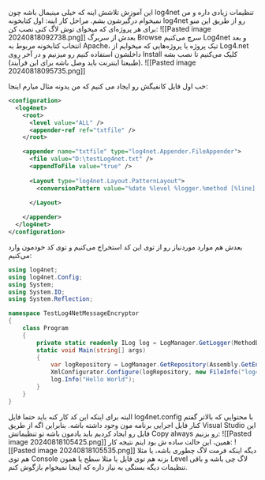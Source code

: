 این آموزش تلاشش اینه که خیلی مینیمال باشه چون log4net تنظیمات زیادی داره و من نمیخوام درگیرشون بشم.
مراحل کار اینه:
اول کتابخونه log4net رو از طریق این منو برای هر پروژه‌ای که میخوای توش لاگ کنی نصب کن:
![[Pasted image 20240818092738.png]]
بعدش از سربرگ Browse سرچ می‌کنیم Log4net و بعد انتخاب کتابخونه مربوط به Apache، تیک پروژه یا پروژه‌هایی که میخوایم از Log4.net داخلشون استفاده کنیم رو میزنیم و در آخر روی Install کلیک می‌کنیم تا نصب بشه (طبیعتا اینترنت باید وصل باشه برای این فرآیند). 
![[Pasted image 20240818095735.png]]

خب اول فایل کانفیگش رو ایجاد می کنیم که من یدونه مثال میارم اینجا:
```xml
<configuration>
  <log4net>
    <root>
      <level value="ALL" />
      <appender-ref ref="txtfile" />
    </root>

    <appender name="txtfile" type="log4net.Appender.FileAppender">
      <file value="D:\testLog4net.txt" />
      <appendToFile value="true" />
    
      <Layout type="log4net.Layout.PatternLayout">
        <conversionPattern value="%date %level %logger.%method [%line] - %message%newline" />
    
      </Layout>

    </appender>
  </log4net>
</configuration>
```

بعدش هم موارد موردنیاز رو از توی این کد استخراج می‌کنیم و توی کد خودمون وارد می‌کنیم:
```CS
using log4net;
using log4net.Config;
using System;
using System.IO;
using System.Reflection;

namespace TestLog4NetMessageEncryptor
{
    class Program
    {
        private static readonly ILog log = LogManager.GetLogger(MethodBase.GetCurrentMethod().DeclaringType);
        static void Main(string[] args)
        {
            var logRepository = LogManager.GetRepository(Assembly.GetEntryAssembly());
            XmlConfigurator.Configure(logRepository, new FileInfo("log4net.config"));
            log.Info("Hello World");
        }
    }
}

```
البته برای اینکه این کد کار کنه باید حتما فایل log4net.config با محتوایی که بالاتر گفتم کنار فایل اجرایی برنامه مون وجود داشته باشه. بنابراین اگه از طریق Visual Studio این فایل رو ایجاد کردیم باید یادمون باشه تو تنظیماتش Copy always رو بزنیم:
![[Pasted image 20240818105425.png]]
همین، این حالت ساده ش بود اینم نتیجه کار:
![[Pasted image 20240818105535.png]]
دیگه اینکه فرمت لاگ چطوری باشه، یا مثلا هم توی Console بزنه هم توی فایل یا مثلا سطح یا همون Level لاگ چی باشه و باقی تنظیمات دیگه بستگی به نیاز داره که اینجا نمیخوام بازگوش کنم.